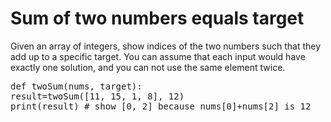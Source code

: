 # Sum of two numbers equals target
Given an array of integers, show indices of the two numbers such that they add up to a specific target. You can assume that each input would have exactly one solution, and you can not use the same element twice.
<pre>
def twoSum(nums, target):
result=twoSum([11, 15, 1, 8], 12)
print(result) # show [0, 2] because nums[0]+nums[2] is 12
</pre>
